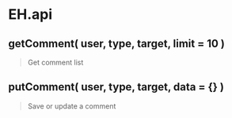 
EH.api
================================

## getComment( user, type, target, limit = 10 )
> Get comment list

## putComment( user, type, target, data = {} )
> Save or update a comment
